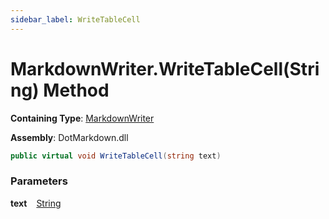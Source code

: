 ```yaml
---
sidebar_label: WriteTableCell
---
```


# MarkdownWriter\.WriteTableCell\(String\) Method

**Containing Type**: [MarkdownWriter](../index.md)

**Assembly**: DotMarkdown\.dll

```csharp
public virtual void WriteTableCell(string text)
```

### Parameters

**text** &ensp; [String](https://docs.microsoft.com/en-us/dotnet/api/system.string)